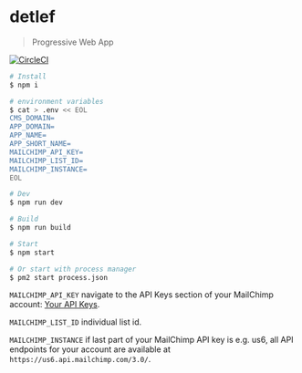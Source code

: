 # detlef

> Progressive Web App

[![CircleCI](https://circleci.com/gh/daliborgogic/detlef-app.svg?style=svg)](https://circleci.com/gh/daliborgogic/detlef-app)

```bash
# Install
$ npm i

# environment variables
$ cat > .env << EOL
CMS_DOMAIN=
APP_DOMAIN=
APP_NAME=
APP_SHORT_NAME=
MAILCHIMP_API_KEY=
MAILCHIMP_LIST_ID=
MAILCHIMP_INSTANCE=
EOL

# Dev
$ npm run dev

# Build
$ npm run build

# Start
$ npm start

# Or start with process manager 
$ pm2 start process.json
```

```MAILCHIMP_API_KEY``` navigate to the API Keys section of your MailChimp account: [Your API Keys](https://us1.admin.mailchimp.com/account/api/).

```MAILCHIMP_LIST_ID``` individual list id.

```MAILCHIMP_INSTANCE``` if last part of your MailChimp API key is e.g. us6, all API endpoints for your account are available at ```https://us6.api.mailchimp.com/3.0/```.

